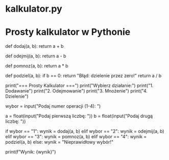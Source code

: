 # kalkulator.py
# Prosty kalkulator w Pythonie

def dodaj(a, b):
    return a + b

def odejmij(a, b):
    return a - b

def pomnoz(a, b):
    return a * b

def podziel(a, b):
    if b == 0:
        return "Błąd: dzielenie przez zero!"
    return a / b

print("=== Prosty Kalkulator ===")
print("Wybierz działanie:")
print("1. Dodawanie")
print("2. Odejmowanie")
print("3. Mnożenie")
print("4. Dzielenie")

wybor = input("Podaj numer operacji (1-4): ")

a = float(input("Podaj pierwszą liczbę: "))
b = float(input("Podaj drugą liczbę: "))

if wybor == "1":
    wynik = dodaj(a, b)
elif wybor == "2":
    wynik = odejmij(a, b)
elif wybor == "3":
    wynik = pomnoz(a, b)
elif wybor == "4":
    wynik = podziel(a, b)
else:
    wynik = "Nieprawidłowy wybór!"

print(f"Wynik: {wynik}")
